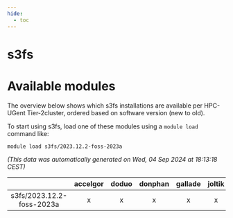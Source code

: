```yaml
---
hide:
  - toc
---
```


s3fs
====

# Available modules


The overview below shows which s3fs installations are available per HPC-UGent Tier-2cluster, ordered based on software version (new to old).

To start using s3fs, load one of these modules using a `module load` command like:

```shell
module load s3fs/2023.12.2-foss-2023a
```

*(This data was automatically generated on Wed, 04 Sep 2024 at 18:13:18 CEST)*  

| |accelgor|doduo|donphan|gallade|joltik|shinx|skitty|
| :---: | :---: | :---: | :---: | :---: | :---: | :---: | :---: |
|s3fs/2023.12.2-foss-2023a|x|x|x|x|x|-|x|
